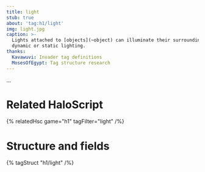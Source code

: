 ```yaml
---
title: light
stub: true
about: 'tag:h1/light'
img: light.jpg
caption: >-
  Lights attached to [objects](~object) can illuminate their surroundings with
  dynamic or static lighting.
thanks:
  Kavawuvi: Invader tag definitions
  MosesOfEgypt: Tag structure research
---
```

...

# Related HaloScript
{% relatedHsc game="h1" tagFilter="light" /%}

# Structure and fields

{% tagStruct "h1/light" /%}

